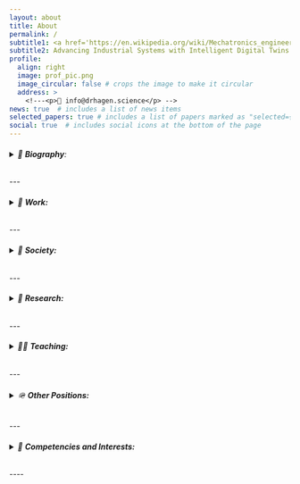 ```yaml
---
layout: about
title: About
permalink: /
subtitle1: <a href='https://en.wikipedia.org/wiki/Mechatronics_engineering'>Mechatronics Wizard</a> 🧙 <strong>Ph.D.</strong> 
subtitle2: Advancing Industrial Systems with Intelligent Digital Twins.
profile:
  align: right
  image: prof_pic.png
  image_circular: false # crops the image to make it circular
  address: >
    <!---<p>📧 info@drhagen.science</p> -->
news: true  # includes a list of news items
selected_papers: true # includes a list of papers marked as "selected={true}"
social: true  # includes social icons at the bottom of the page 
---
```

<h6>
<details><summary>📝 <strong>Biography</strong>: </summary>
<br>
Daniel is a curious, ambitious, conscientious skilled worker, interdisciplinary engineer, educator, scientist, and reserve officer passionate about Intelligent Mechatronics, innovation, R&D, management, and leadership. 
<br>
After completing compulsory military service, he gained relevant leadership experience through his career and courses in the Norwegian Armed Forces. Daniel graduated with a Master’s degree in 2014 based on his trade certificate in automation mechanics (2009) and successfully defended his Ph.D. in 2020. 
<br>
Before starting a joint Ph.D. education in 2016, he worked for two years with offshore drilling equipment control systems worldwide, both in the test and commissioning phases and during operation. Between 2020 and 2022 he worked as a senior R&D engineer responsible for the control systems of offshore lifting and handling equipment such as 3D compensated knuckle-boom cranes for offshore wind service vessels. 
<br>
Today, alongside his full-time role as an Associate Professor in Mechatronics and Head of the Norwegian Motion Laboratory at UiA, he also holds a part-time position as a Chief Scientist, dedicated to empowering industries through the implementation of intelligent digital twins.
</details>
</h6> 
---
<h6>
<details><summary>💼 <strong>Work:</strong></summary>
<br>
<ul style="list-style-type: square; padding-left: 1.2em;">
  <li>Associate Professor in Mechatronics <strong>|</strong> <a href='https://www.uia.no/kk/profil/danielh'>University of Agder (UiA), Faculty of Engineering and Science</a></li>
      <ul style="list-style-type: circle; padding-left: 1.2em;">
      <li>Head of The Norwegian Motion Laboratory (<a href='https://motion-lab.no/'>MotionLab</a>)</li> 
      <li>Employee elected member of the Faculty Board (2024-2027)</li>  
      <li>Member of The Faculty's Research Committee</li>
    </ul>
  <li>Chief Scientist <strong>|</strong> <a href='https://twilligent.io/'>Twilligent AS</a></li>
</ul>
</details>
</h6>
---
<h6>
<details><summary>🍻 <strong>Society:</strong></summary>
<br>
<ul style="list-style-type: square; padding-left: 1.2em;">
  <li>Head of The Norwegian Society of Mechatronics (<a href='https://nsom.no'>NSOM</a>)</li>
</ul>
</details>
</h6>
---
<h6>
<details><summary>🔬 <strong>Research:</strong></summary>
<br>
<ul style="list-style-type: square; padding-left: 1.2em;">
Involved in several research centres, groups, and <a href='https://hagenmek.github.io/al-folio/projects/'>projects</a>.
<br>
  <li><a href='https://hagenmek.github.io/al-folio/blog/'>Intelligent Mechatronics</a> <strong>|</strong> Research collaboration</li>
    A research collaboration between experts in Mechatronics and AI (<a href='https://cair.uia.no/'>CAIR - Center for Artificial Intelligence Research</a>) with focus on developing intelligent methods for designing and operating Industrial Mechatronics systems (machines).
  <li><a href='https://www.uia.no/en/research/priority-research-centres/top-research-centre-mechatronics-trcm'>Top Research Centre Mechatronics (TRCM)</a> <strong>|</strong> Priority Research Centre</li>
  TRCM aims to contribute to the competitiveness of the Norwegian industry through the following research groups:
    <ul style="list-style-type: circle; padding-left: 1.2em;">
      <li>Robotics, Vision and Control</li>
      <li>Offshore Mechatronics</li>
      <li>Intelligent Monitoring</li>
      <li>Machine Design</li>
      <li>Biomechatronics and Collaborative Robotics</li>
    </ul>
  <li><a href='https://www.uia.no/en/research/teknologi-og-realfag/systems-engineering-and-modelling'>Centre for Artificial Intelligence Research (CAIR)</a> <strong>|</strong> Priority Research Centre</li>
    CAIR focuses on pushing the frontier of AI research with Green and Democratic AI for all. 
  <li><a href='https://www.uia.no/en/research/teknologi-og-realfag/systems-engineering-and-modelling'>Systems engineering and modelling</a> <strong>|</strong> Research group </li>
    Research group at the Department of Information and Communication Technology.
</ul>
</details>
</h6>
---
<h6>
<details><summary>👨‍🏫 <strong>Teaching:</strong></summary>
<br>
Involved in <a href='https://hagenmek.github.io/al-folio/teaching/'>teaching</a> the following master's courses in Mechatronics:
<br>
<ul style="list-style-type: square; padding-left: 1.2em;">
  <li>Robotics and Instrumentation</li>
  <li>Programming for Intelligent Robotics and Industrial systems</li>
  <li>Design of Industrial Mechatronic Systems</li> 
  <li>Advanced Robotics</li> 
</ul>  
</details>
</h6> 
---
<h6>
<details><summary>🪖 <strong>Other Positions:</strong></summary>
<br>
Reserve Officer in the Norwegian Armed Forces.
<br>
<ul style="list-style-type: square; padding-left: 1.2em;">
  <li>Operation Officer <strong>|</strong> <a href='https://www.forsvaret.no/en/organisation/home-guard'>Agder and Rogaland Home Guard District (HV-08)</a></li>
  <li>Member of the Fund Board <strong>|</strong> <a href='https://www.nrof.no/'>Norwegian Reservist Association</a></li>
  <li>Chairman of the Election Committee <strong>|</strong> <a href='https://www.nrof.no/lokale-sider/sorlandet/lister/'>Norwegian Reservist Association - Department Lister</a></li>
  <li>Head of the Order's Chancellery <strong>|</strong> <a href='https://www.nrof.no/lokale-sider/sorlandet/lister/'>Norwegian Reservist Association - Department Lister</a></li>
</ul>  
</details>
</h6> 
---
<h6>
<details><summary>🎒 <strong>Competencies and Interests:</strong></summary>
<br>
<ul style="list-style-type: square; padding-left: 1.2em;">
  <li>Digital Twins</li>
  <li>Digital Tools for Automated Design</li>
  <li>Machine Vision</li>
  <li>Perception</li>
  <li>Real-time Localization & 3D Mapping</li>
  <li>Autonmous Navigation, Motion Planning & Control</li>
  <li>Applied AI/ML <strong>|</strong> <a href='https://www.ros.org/'>Physics Informed Machine Learning, YOLO object detection</a></li>
  <li>Self-diagnostics</li>
  <li>Electro-hydraulic Actuation Systems <strong>|</strong> <a href='https://www.ros.org/'>Fluid power, Electric drives, Motion control</a></li>
  <li>Robotics and Automation <strong>|</strong> <a href='https://www.ros.org/'>Mobile Robots and Manipulators</a></li>
  <li>Offshore Lifting and Load-handling Equipment <strong>|</strong> <a href='https://www.ros.org/'>3D Motion Compensation</a></li>
  <li>Real-time Embedded Systems and Communications <strong>|</strong>  <a href='https://www.beckhoff.com/en-en/products/automation/twincat/'> TwinCAT and EtherCAT</a></li>
  <li>Programming and Software Development <strong>|</strong> <a href='https://www.ros.org/'>PLC, ROS2, C++, MATLAB, Python, Rust</a></li>
  <li>Autonomous Systems <strong>|</strong> <a href='https://www.uia.no/en'>Sense-Think-Act</a></li>
  <li>Sensor Fusion</li> 
  <li>Systems Engineering</li>               
  <li>Model-based Design <strong>|</strong>  <a href='https://www.uia.no/en'>MATLAB/Simulink</a></li>
  <li>Simulation-based Optimization</li>
</ul> 
</details>
</h6>
----

<!--- Write your biography here. Tell the world about yourself. Link to your favorite [subreddit](http://reddit.com). You can put a picture in, too. The code is already in, just name your picture `prof_pic.jpg` and put it in the `img/` folder.

Put your address / P.O. box / other info right below your picture. You can also disable any these elements by editing `profile` property of the YAML header of your `_pages/about.md`. Edit `_bibliography/papers.bib` and Jekyll will render your [publications page](/al-folio/publications/) automatically.

Link to your social media connections, too. This theme is set up to use [Font Awesome icons](http://fortawesome.github.io/Font-Awesome/) and [Academicons](https://jpswalsh.github.io/academicons/), like the ones below. Add your Facebook, Twitter, LinkedIn, Google Scholar, or just disable all of them. -->
